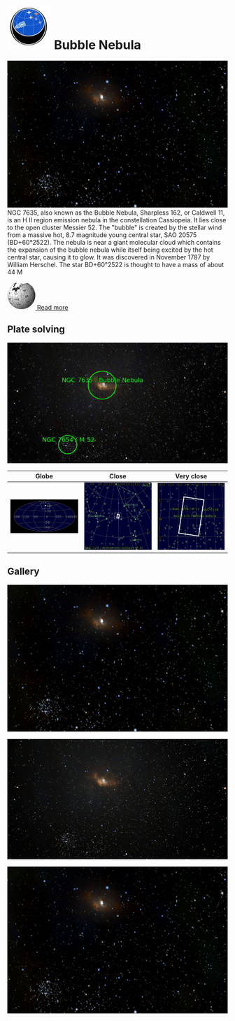 # ![](..//Imaging//Common/pyl-tiny.png) Bubble Nebula
![IMG](..//Imaging//HD/Bubble_Nebula+00+co.jpg)
NGC 7635, also known as the Bubble Nebula, Sharpless 162, or Caldwell 11, is an H II region emission nebula in the constellation Cassiopeia. It lies close to the open cluster Messier 52. The "bubble" is created by the stellar wind from a massive hot, 8.7 magnitude young central star, SAO 20575 (BD+60°2522). The nebula is near a giant molecular cloud which contains the expansion of the bubble nebula while itself being excited by the hot central star, causing it to glow. It was discovered in November 1787 by William Herschel. The star BD+60°2522 is thought to have a mass of about 44 M

[![](..//Imaging//Common/Wikipedia.png) Read more](https://en.wikipedia.org/wiki/Bubble_Nebula)
## Plate solving 


![IMG](..//Imaging//HD/Bubble_Nebula_Annotated.jpg)


| Globe | Close | Very close |
| ----- | ----- | ----- |
|![IMG](..//Imaging//HD/Bubble_Nebula_Globe.jpg) |![IMG](..//Imaging//HD/Bubble_Nebula_Close.jpg) |![IMG](..//Imaging//HD/Bubble_Nebula_Closer.jpg) |

## Gallery
![IMG](..//Imaging//HD/Bubble_Nebula+00+co.jpg) 

![IMG](..//Imaging//HD/Bubble_Nebula+01+co.jpg) 

![IMG](..//Imaging//HD/Bubble_Nebula+02+co.jpg) 

